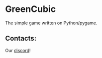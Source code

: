 # GreenCubic

The simple game written on Python/pygame.

## Contacts:

Our [discord](https://discord.gg/SwWweGb)!

